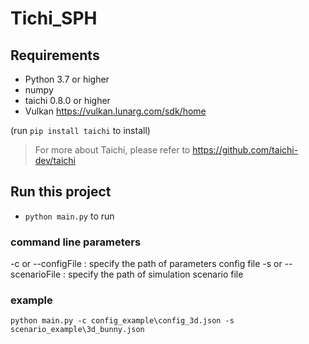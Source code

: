 # Tichi_SPH

## Requirements

* Python 3.7 or higher
* numpy
* taichi 0.8.0 or higher
* Vulkan https://vulkan.lunarg.com/sdk/home

(run `pip install taichi` to install)
> For more about Taichi, please refer to https://github.com/taichi-dev/taichi

## Run this project
* `python main.py` to run
### command line parameters
-c <configFile> or --configFile <configFile>: specify the path of parameters config file
-s <scenarioFile> or --scenarioFile <scenarioFile>: specify the path of simulation scenario file
### example
```
python main.py -c config_example\config_3d.json -s scenario_example\3d_bunny.json
```